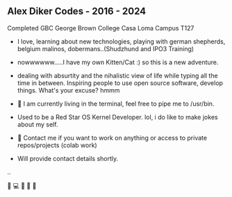 ## Alex Diker Codes - 2016 - 2024 

Completed GBC George Brown College Casa Loma Campus T127

- I love, learning about new technologies, playing with german shepherds, belgium malinos, dobermans..(Shudzhund and IPO3 Training)
- nowwwwww.....I have my own Kitten/Cat :) so this is a new adventure. 
- dealing with absurtity and the nihalistic view of life while typing all the time in between. Inspiring people to use open source software, develop things. What's your excuse? hmmm 
- 💞️ I am currently living in the terminal, feel free to pipe me to /usr/bin.
- Used to be a Red Star OS Kernel Developer. lol, i do like to make jokes about my self. 
- :iphone: Contact me if you want to work on anything or access to private repos/projects (colab work)

- Will provide contact details shortly. 

..

:penguin: :computer: :iphone: :see_no_evil: 🙉 

